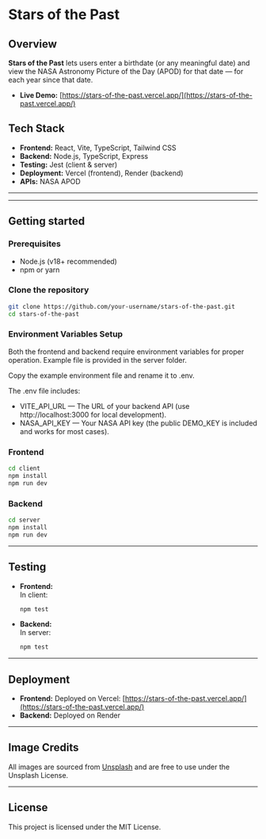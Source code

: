 # Stars of the Past

## Overview

**Stars of the Past** lets users enter a birthdate (or any meaningful date) and view the NASA Astronomy Picture of the Day (APOD) for that date — for each year since that date.

- **Live Demo:** [https://stars-of-the-past.vercel.app/](https://stars-of-the-past.vercel.app/)

##  Tech Stack

- **Frontend:** React, Vite, TypeScript, Tailwind CSS
- **Backend:** Node.js, TypeScript, Express
- **Testing:** Jest (client & server)
- **Deployment:** Vercel (frontend), Render (backend)
- **APIs:** NASA APOD

---


---

##  Getting started

### Prerequisites

- Node.js (v18+ recommended)
- npm or yarn

### Clone the repository

```sh
git clone https://github.com/your-username/stars-of-the-past.git
cd stars-of-the-past
```

### Environment Variables Setup
Both the frontend and backend require environment variables for proper operation. Example file is provided in the server folder.

Copy the example environment file and rename it to .env.

The .env file includes:
- VITE_API_URL — The URL of your backend API (use http://localhost:3000 for local development).
- NASA_API_KEY — Your NASA API key (the public DEMO_KEY is included and works for most cases).
### Frontend

```sh
cd client
npm install
npm run dev
```

### Backend

```sh
cd server
npm install
npm run dev
```

---

##  Testing

- **Frontend:**  
  In client:
  ```sh
  npm test
  ```
- **Backend:**  
  In server:
  ```sh
  npm test
  ```

---

##  Deployment

- **Frontend:** Deployed on Vercel: [https://stars-of-the-past.vercel.app/](https://stars-of-the-past.vercel.app/)
- **Backend:** Deployed on Render

---

##  Image Credits

All images are sourced from [Unsplash](https://unsplash.com/) and are free to use under the Unsplash License.

---

##  License

This project is licensed under the MIT License.
